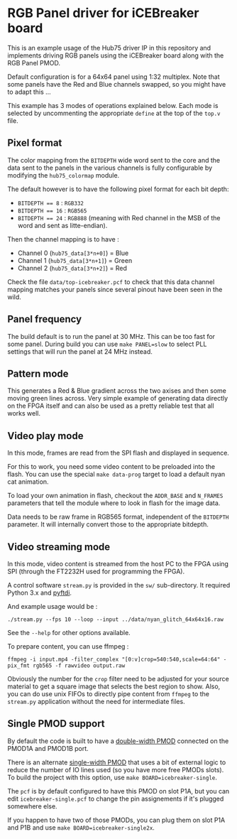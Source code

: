 RGB Panel driver for iCEBreaker board
=====================================

This is an example usage of the Hub75 driver IP in this repository
and implements driving RGB panels using the iCEBreaker board along
with the RGB Panel PMOD.

Default configuration is for a 64x64 panel using 1:32 multiplex.
Note that some panels have the Red and Blue channels swapped, so
you might have to adapt this ...

This example has 3 modes of operations explained below. Each
mode is selected by uncommenting the appropriate `define` at the
top of the `top.v` file.

Pixel format
------------

The color mapping from the `BITDEPTH` wide word sent to the core and the
data sent to the panels in the various channels is fully configurable by
modifying the `hub75_colormap` module.

The default however is to have the following pixel format for each bit depth:
 * `BITDEPTH == 8` : `RGB332`
 * `BITDEPTH == 16` : `RGB565`
 * `BITDEPTH == 24` : `RGB888`
(meaning with Red channel in the MSB of the word and sent as litte-endian).

Then the channel mapping is to have :
 * Channel 0 (`hub75_data[3*n+0]`) = Blue
 * Channel 1 (`hub75_data[3*n+1]`) = Green
 * Channel 2 (`hub75_data[3*n+2]`) = Red

Check the file `data/top-icebreaker.pcf` to check that this data channel
mapping matches your panels since several pinout have been seen in the
wild.


Panel frequency
---------------

The build default is to run the panel at 30 MHz. This can be too fast for some
panel. During build you can use `make PANEL=slow` to select PLL settings that
will run the panel at 24 MHz instead.


Pattern mode
------------

This generates a Red & Blue gradient across the two axises and then some
moving green lines across. Very simple example of generating data directly
on the FPGA itself and can also be used as a pretty reliable test that all
works well.


Video play mode
---------------

In this mode, frames are read from the SPI flash and displayed in sequence.

For this to work, you need some video content to be preloaded into the flash.
You can use the special `make data-prog` target to load a default nyan cat
animation.

To load your own animation in flash, checkout the `ADDR_BASE` and `N_FRAMES`
parameters that tell the module where to look in flash for the image data.

Data needs to be raw frame in RGB565 format, independent of the `BITDEPTH`
parameter. It will internally convert those to the appropriate bitdepth.


Video streaming mode
--------------------

In this mode, video content is streamed from the host PC to the FPGA using
SPI (through the FT2232H used for programming the FPGA).

A control software `stream.py` is provided in the `sw/` sub-directory.
It required Python 3.x and [pyftdi](https://github.com/eblot/pyftdi).

And example usage would be :

```
./stream.py --fps 10 --loop --input ../data/nyan_glitch_64x64x16.raw
```

See the `--help` for other options available.

To prepare content, you can use ffmpeg :

```
ffmpeg -i input.mp4 -filter_complex "[0:v]crop=540:540,scale=64:64" -pix_fmt rgb565 -f rawvideo output.raw
```

Obviously the number for the `crop` filter need to be adjusted for your source
material to get a square image that selects the best region to show. Also, you
can do use unix FIFOs to directly pipe content from `ffmpeg` to the `stream.py`
application without the need for intermediate files.


Single PMOD support
-------------------

By default the code is built to have a [double-width PMOD](https://github.com/icebreaker-fpga/icebreaker-pmod/tree/master/led-panel)
connected on the PMOD1A and PMOD1B port.

There is an alternate [single-width PMOD](https://github.com/icebreaker-fpga/icebreaker-pmod/tree/master/led-panel-single)
that uses a bit of external logic to reduce the number of IO lines used (so you
have more free PMODs slots). To build the project with this option, use
`make BOARD=icebreaker-single`.

The `pcf` is by default configured to have this PMOD on slot P1A, but you can
edit `icebreaker-single.pcf` to change the pin assignements if it's plugged
somewhere else.

If you happen to have two of those PMODs, you can plug them on slot P1A and
P1B and use `make BOARD=icebreaker-single2x`.
